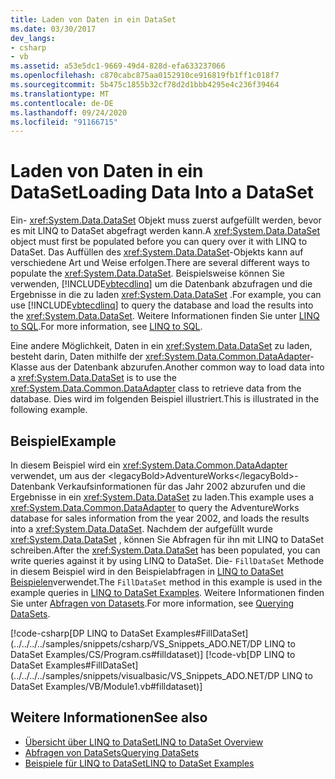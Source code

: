 ```yaml
---
title: Laden von Daten in ein DataSet
ms.date: 03/30/2017
dev_langs:
- csharp
- vb
ms.assetid: a53e5dc1-9669-49d4-828d-efa633237066
ms.openlocfilehash: c870cabc875aa0152910ce916819fb1ff1c018f7
ms.sourcegitcommit: 5b475c1855b32cf78d2d1bbb4295e4c236f39464
ms.translationtype: MT
ms.contentlocale: de-DE
ms.lasthandoff: 09/24/2020
ms.locfileid: "91166715"
---
```

# <a name="loading-data-into-a-dataset"></a><span data-ttu-id="97508-102">Laden von Daten in ein DataSet</span><span class="sxs-lookup"><span data-stu-id="97508-102">Loading Data Into a DataSet</span></span>

<span data-ttu-id="97508-103">Ein- <xref:System.Data.DataSet> Objekt muss zuerst aufgefüllt werden, bevor es mit LINQ to DataSet abgefragt werden kann.</span><span class="sxs-lookup"><span data-stu-id="97508-103">A <xref:System.Data.DataSet> object must first be populated before you can query over it with LINQ to DataSet.</span></span> <span data-ttu-id="97508-104">Das Auffüllen des <xref:System.Data.DataSet>-Objekts kann auf verschiedene Art und Weise erfolgen.</span><span class="sxs-lookup"><span data-stu-id="97508-104">There are several different ways to populate the <xref:System.Data.DataSet>.</span></span> <span data-ttu-id="97508-105">Beispielsweise können Sie verwenden, [!INCLUDE[vbtecdlinq](../../../../includes/vbtecdlinq-md.md)] um die Datenbank abzufragen und die Ergebnisse in die zu laden <xref:System.Data.DataSet> .</span><span class="sxs-lookup"><span data-stu-id="97508-105">For example, you can use [!INCLUDE[vbtecdlinq](../../../../includes/vbtecdlinq-md.md)] to query the database and load the results into the <xref:System.Data.DataSet>.</span></span> <span data-ttu-id="97508-106">Weitere Informationen finden Sie unter [LINQ to SQL](./sql/linq/index.md).</span><span class="sxs-lookup"><span data-stu-id="97508-106">For more information, see [LINQ to SQL](./sql/linq/index.md).</span></span>  
  
 <span data-ttu-id="97508-107">Eine andere Möglichkeit, Daten in ein <xref:System.Data.DataSet> zu laden, besteht darin, Daten mithilfe der <xref:System.Data.Common.DataAdapter>-Klasse aus der Datenbank abzurufen.</span><span class="sxs-lookup"><span data-stu-id="97508-107">Another common way to load data into a <xref:System.Data.DataSet> is to use the <xref:System.Data.Common.DataAdapter> class to retrieve data from the database.</span></span> <span data-ttu-id="97508-108">Dies wird im folgenden Beispiel illustriert.</span><span class="sxs-lookup"><span data-stu-id="97508-108">This is illustrated in the following example.</span></span>  
  
## <a name="example"></a><span data-ttu-id="97508-109">Beispiel</span><span class="sxs-lookup"><span data-stu-id="97508-109">Example</span></span>  

 <span data-ttu-id="97508-110">In diesem Beispiel wird ein <xref:System.Data.Common.DataAdapter> verwendet, um aus der &lt;legacyBold&gt;AdventureWorks&lt;/legacyBold&gt;-Datenbank Verkaufsinformationen für das Jahr 2002 abzurufen und die Ergebnisse in ein <xref:System.Data.DataSet> zu laden.</span><span class="sxs-lookup"><span data-stu-id="97508-110">This example uses a <xref:System.Data.Common.DataAdapter> to query the AdventureWorks database for sales information from the year 2002, and loads the results into a <xref:System.Data.DataSet>.</span></span> <span data-ttu-id="97508-111">Nachdem der aufgefüllt wurde <xref:System.Data.DataSet> , können Sie Abfragen für ihn mit LINQ to DataSet schreiben.</span><span class="sxs-lookup"><span data-stu-id="97508-111">After the <xref:System.Data.DataSet> has been populated, you can write queries against it by using LINQ to DataSet.</span></span> <span data-ttu-id="97508-112">Die- `FillDataSet` Methode in diesem Beispiel wird in den Beispielabfragen in [LINQ to DataSet Beispielen](linq-to-dataset-examples.md)verwendet.</span><span class="sxs-lookup"><span data-stu-id="97508-112">The `FillDataSet` method in this example is used in the example queries in [LINQ to DataSet Examples](linq-to-dataset-examples.md).</span></span> <span data-ttu-id="97508-113">Weitere Informationen finden Sie unter [Abfragen von Datasets](querying-datasets-linq-to-dataset.md).</span><span class="sxs-lookup"><span data-stu-id="97508-113">For more information, see [Querying DataSets](querying-datasets-linq-to-dataset.md).</span></span>  
  
 [!code-csharp[DP LINQ to DataSet Examples#FillDataSet](../../../../samples/snippets/csharp/VS_Snippets_ADO.NET/DP LINQ to DataSet Examples/CS/Program.cs#filldataset)]
 [!code-vb[DP LINQ to DataSet Examples#FillDataSet](../../../../samples/snippets/visualbasic/VS_Snippets_ADO.NET/DP LINQ to DataSet Examples/VB/Module1.vb#filldataset)]  
  
## <a name="see-also"></a><span data-ttu-id="97508-114">Weitere Informationen</span><span class="sxs-lookup"><span data-stu-id="97508-114">See also</span></span>

- [<span data-ttu-id="97508-115">Übersicht über LINQ to DataSet</span><span class="sxs-lookup"><span data-stu-id="97508-115">LINQ to DataSet Overview</span></span>](linq-to-dataset-overview.md)
- [<span data-ttu-id="97508-116">Abfragen von DataSets</span><span class="sxs-lookup"><span data-stu-id="97508-116">Querying DataSets</span></span>](querying-datasets-linq-to-dataset.md)
- [<span data-ttu-id="97508-117">Beispiele für LINQ to DataSet</span><span class="sxs-lookup"><span data-stu-id="97508-117">LINQ to DataSet Examples</span></span>](linq-to-dataset-examples.md)
